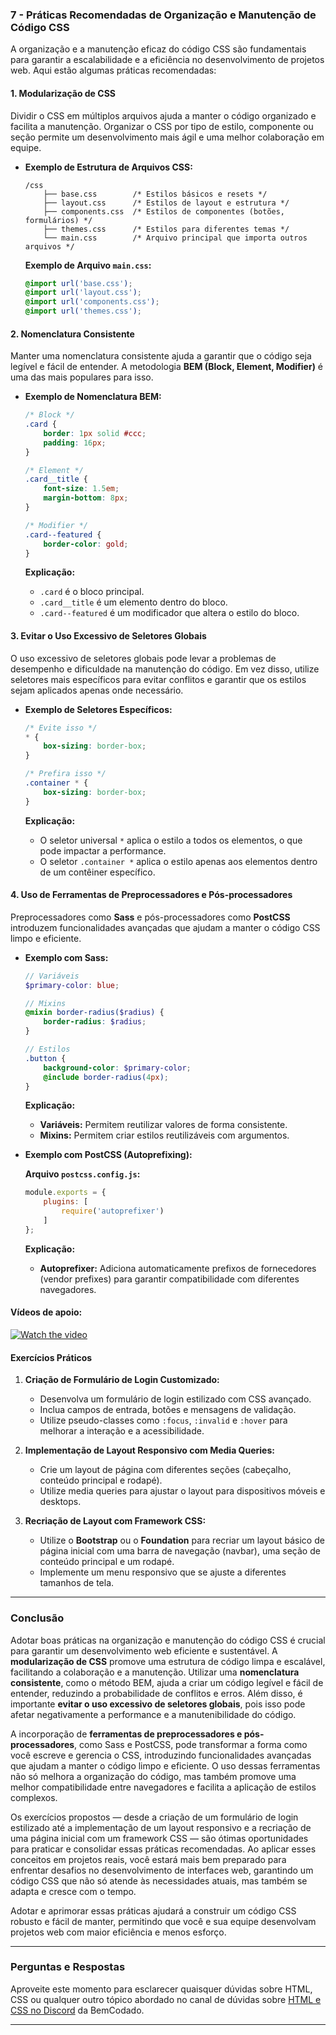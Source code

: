 ### **7 - Práticas Recomendadas de Organização e Manutenção de Código CSS**

A organização e a manutenção eficaz do código CSS são fundamentais para garantir a escalabilidade e a eficiência no desenvolvimento de projetos web. Aqui estão algumas práticas recomendadas:

#### **1. Modularização de CSS**

Dividir o CSS em múltiplos arquivos ajuda a manter o código organizado e facilita a manutenção. Organizar o CSS por tipo de estilo, componente ou seção permite um desenvolvimento mais ágil e uma melhor colaboração em equipe.

- **Exemplo de Estrutura de Arquivos CSS:**

  ```
  /css
      ├── base.css        /* Estilos básicos e resets */
      ├── layout.css      /* Estilos de layout e estrutura */
      ├── components.css  /* Estilos de componentes (botões, formulários) */
      ├── themes.css      /* Estilos para diferentes temas */
      └── main.css        /* Arquivo principal que importa outros arquivos */
  ```

  **Exemplo de Arquivo `main.css`:**

  ```css
  @import url('base.css');
  @import url('layout.css');
  @import url('components.css');
  @import url('themes.css');
  ```

#### **2. Nomenclatura Consistente**

Manter uma nomenclatura consistente ajuda a garantir que o código seja legível e fácil de entender. A metodologia **BEM (Block, Element, Modifier)** é uma das mais populares para isso.

- **Exemplo de Nomenclatura BEM:**

  ```css
  /* Block */
  .card {
      border: 1px solid #ccc;
      padding: 16px;
  }

  /* Element */
  .card__title {
      font-size: 1.5em;
      margin-bottom: 8px;
  }

  /* Modifier */
  .card--featured {
      border-color: gold;
  }
  ```

  **Explicação:**
  - `.card` é o bloco principal.
  - `.card__title` é um elemento dentro do bloco.
  - `.card--featured` é um modificador que altera o estilo do bloco.

#### **3. Evitar o Uso Excessivo de Seletores Globais**

O uso excessivo de seletores globais pode levar a problemas de desempenho e dificuldade na manutenção do código. Em vez disso, utilize seletores mais específicos para evitar conflitos e garantir que os estilos sejam aplicados apenas onde necessário.

- **Exemplo de Seletores Específicos:**

  ```css
  /* Evite isso */
  * {
      box-sizing: border-box;
  }

  /* Prefira isso */
  .container * {
      box-sizing: border-box;
  }
  ```

  **Explicação:**
  - O seletor universal `*` aplica o estilo a todos os elementos, o que pode impactar a performance.
  - O seletor `.container *` aplica o estilo apenas aos elementos dentro de um contêiner específico.

#### **4. Uso de Ferramentas de Preprocessadores e Pós-processadores**

Preprocessadores como **Sass** e pós-processadores como **PostCSS** introduzem funcionalidades avançadas que ajudam a manter o código CSS limpo e eficiente.

- **Exemplo com Sass:**

  ```scss
  // Variáveis
  $primary-color: blue;

  // Mixins
  @mixin border-radius($radius) {
      border-radius: $radius;
  }

  // Estilos
  .button {
      background-color: $primary-color;
      @include border-radius(4px);
  }
  ```

  **Explicação:**
  - **Variáveis:** Permitem reutilizar valores de forma consistente.
  - **Mixins:** Permitem criar estilos reutilizáveis com argumentos.

- **Exemplo com PostCSS (Autoprefixing):**

  **Arquivo `postcss.config.js`:**

  ```js
  module.exports = {
      plugins: [
          require('autoprefixer')
      ]
  };
  ```

  **Explicação:**
  - **Autoprefixer:** Adiciona automaticamente prefixos de fornecedores (vendor prefixes) para garantir compatibilidade com diferentes navegadores.

#### Vídeos de apoio:
[![Watch the video](https://i.ytimg.com/vi/TcC8VXib3LA/hq720.jpg?sqp=-oaymwEcCNAFEJQDSFXyq4qpAw4IARUAAIhCGAFwAcABBg==&rs=AOn4CLAdnfHJYIwC6voVgWY1K2yGI3l14w)](https://youtu.be/TcC8VXib3LA?si=zGK085mYxhL-ZLr7)
#### **Exercícios Práticos**

1. **Criação de Formulário de Login Customizado:**
   - Desenvolva um formulário de login estilizado com CSS avançado.
   - Inclua campos de entrada, botões e mensagens de validação.
   - Utilize pseudo-classes como `:focus`, `:invalid` e `:hover` para melhorar a interação e a acessibilidade.

2. **Implementação de Layout Responsivo com Media Queries:**
   - Crie um layout de página com diferentes seções (cabeçalho, conteúdo principal e rodapé).
   - Utilize media queries para ajustar o layout para dispositivos móveis e desktops.

3. **Recriação de Layout com Framework CSS:**
   - Utilize o **Bootstrap** ou o **Foundation** para recriar um layout básico de página inicial com uma barra de navegação (navbar), uma seção de conteúdo principal e um rodapé.
   - Implemente um menu responsivo que se ajuste a diferentes tamanhos de tela.

---
### **Conclusão**

Adotar boas práticas na organização e manutenção do código CSS é crucial para garantir um desenvolvimento web eficiente e sustentável. A **modularização de CSS** promove uma estrutura de código limpa e escalável, facilitando a colaboração e a manutenção. Utilizar uma **nomenclatura consistente**, como o método BEM, ajuda a criar um código legível e fácil de entender, reduzindo a probabilidade de conflitos e erros. Além disso, é importante **evitar o uso excessivo de seletores globais**, pois isso pode afetar negativamente a performance e a manutenibilidade do código.

A incorporação de **ferramentas de preprocessadores e pós-processadores**, como Sass e PostCSS, pode transformar a forma como você escreve e gerencia o CSS, introduzindo funcionalidades avançadas que ajudam a manter o código limpo e eficiente. O uso dessas ferramentas não só melhora a organização do código, mas também promove uma melhor compatibilidade entre navegadores e facilita a aplicação de estilos complexos.

Os exercícios propostos — desde a criação de um formulário de login estilizado até a implementação de um layout responsivo e a recriação de uma página inicial com um framework CSS — são ótimas oportunidades para praticar e consolidar essas práticas recomendadas. Ao aplicar esses conceitos em projetos reais, você estará mais bem preparado para enfrentar desafios no desenvolvimento de interfaces web, garantindo um código CSS que não só atende às necessidades atuais, mas também se adapta e cresce com o tempo.

Adotar e aprimorar essas práticas ajudará a construir um código CSS robusto e fácil de manter, permitindo que você e sua equipe desenvolvam projetos web com maior eficiência e menos esforço.

---

### Perguntas e Respostas

Aproveite este momento para esclarecer quaisquer dúvidas sobre HTML, CSS ou qualquer outro tópico abordado no canal de dúvidas sobre [HTML e CSS no Discord](https://discord.com/channels/1224468395462754345/1224469321921859694) da BemCodado.

---

